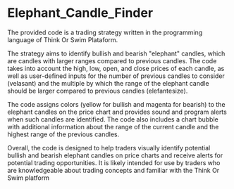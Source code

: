 # Elephant_Candle_Finder

The provided code is a trading strategy written in the programming language of Think Or Swim Plataform.

The strategy aims to identify bullish and bearish "elephant" candles, which are candles with larger ranges compared to previous candles. The code takes into account the high, low, open, and close prices of each candle, as well as user-defined inputs for the number of previous candles to consider (velasant) and the multiple by which the range of the elephant candle should be larger compared to previous candles (elefantesize).

The code assigns colors (yellow for bullish and magenta for bearish) to the elephant candles on the price chart and provides sound and program alerts when such candles are identified. The code also includes a chart bubble with additional information about the range of the current candle and the highest range of the previous candles.

Overall, the code is designed to help traders visually identify potential bullish and bearish elephant candles on price charts and receive alerts for potential trading opportunities. It is likely intended for use by traders who are knowledgeable about trading concepts and familiar with the Think Or Swim platform 
